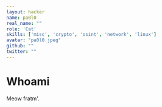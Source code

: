 ```yaml
---
layout: hacker
name: pa0l0
real_name: ""
role: 'Cat'
skills: ['misc', 'crypto', 'osint', 'network', 'linux']
avatar: "pa0l0.jpeg"
github: ""
twitter: ""
---
```


# Whoami

Meow fratm'.

